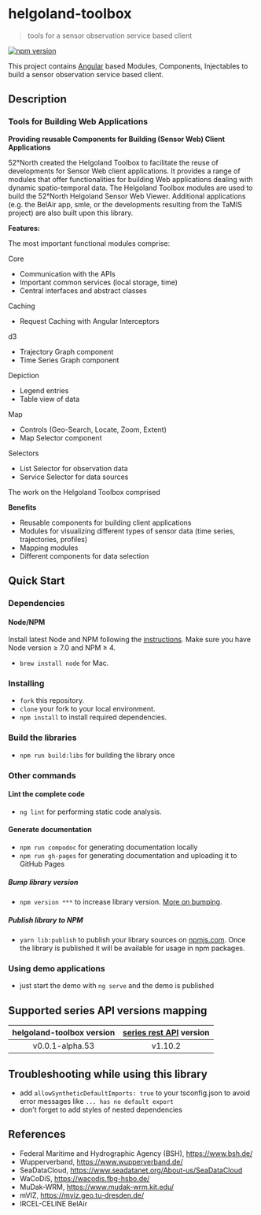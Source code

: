 # helgoland-toolbox

> tools for a sensor observation service based client

[![npm version](https://badge.fury.io/js/%40helgoland%2Fcore.svg)](https://badge.fury.io/js/%40helgoland%2Fcore)
<!-- [![dependencies Status](https://david-dm.org/52north/helgoland-toolbox/status.svg)](https://david-dm.org/52north/helgoland-toolbox)
[![devDependencies Status](https://david-dm.org/52north/helgoland-toolbox/dev-status.svg)](https://david-dm.org/52north/helgoland-toolbox?type=dev) -->

This project contains [Angular](https://angular.io/) based Modules, Components, Injectables to build a sensor observation service based client. 

## Description

### Tools for Building Web Applications
**Providing reusable Components for Building (Sensor Web) Client Applications**

52°North created the Helgoland Toolbox to facilitate the reuse of developments for Sensor Web client applications. It provides a range of modules that offer functionalities for building Web applications dealing with dynamic spatio-temporal data. The Helgoland Toolbox modules are used to build the 52°North Helgoland Sensor Web Viewer. Additional applications (e.g. the BelAir app, smle, or the developments resulting from the TaMIS project) are also built upon this library.

**Features:**

The most important functional modules comprise:

Core
- Communication with the APIs
- Important common services (local storage, time)
- Central interfaces and abstract classes

Caching
- Request Caching with Angular Interceptors

d3
- Trajectory Graph component
- Time Series Graph component

Depiction
- Legend entries
- Table view of data

Map
- Controls (Geo-Search, Locate, Zoom, Extent)
- Map Selector component

Selectors
- List Selector for observation data
- Service Selector for data sources

The work on the Helgoland Toolbox comprised

**Benefits**

 - Reusable components for building client applications
 - Modules for visualizing different types of sensor data (time series, trajectories, profiles)
 - Mapping modules
 - Different components for data selection
 
## Quick Start

### Dependencies

#### Node/NPM

Install latest Node and NPM following the [instructions](https://nodejs.org/en/download/). Make sure you have Node version ≥ 7.0 and NPM ≥ 4.

- `brew install node` for Mac.

### Installing

- `fork` this repository.
- `clone` your fork to your local environment.
- `npm install` to install required dependencies.

### Build the libraries

- `npm run build:libs` for building the library once

### Other commands

#### Lint the complete code

- `ng lint` for performing static code analysis.

#### Generate documentation

- `npm run compodoc` for generating documentation locally
- `npm run gh-pages` for generating documentation and uploading it to GitHub Pages

##### Bump library version

- `npm version ***` to increase library version. [More on bumping](https://docs.npmjs.com/cli/version).

<!-- `preversion` script in this case will automatically run project testing and linting in prior in order to check that the library is ready for publishing. -->

##### Publish library to NPM

- `yarn lib:publish` to publish your library sources on [npmjs.com](https://www.npmjs.com/). Once the library is published it will be available for usage in npm packages.

<!-- `prepublishOnly` script in this case will automatically run project testing and linting in prior in order to check that the library is ready for publishing. -->

### Using demo applications

 - just start the demo with `ng serve` and the demo is published 

<!-- #### Using `yarn link`

In you library root folder:

```bash
# Create symbolic link
yarn link

# Build library in watch mode
yarn build:watch
```

In you project folder that should consume the library:

```bash
# Link you library to the project
yarn link "angular-library-seed"

# Build your project. In case of Angular-CLI use the following command.
ng serve --aot
```

Then you need to import your library into your project's source code.

Now, once you update your library source code it will automatically be re-compiled and your project will be re-built so you may see library changes instantly.

[More information](https://yarnpkg.com/en/docs/cli/link) about `yarn link` command.

> At the moment of publishing this project there is a [bug](https://github.com/angular/angular-cli/issues/3854) exists when using `yarn link` in combination with Angular CLI. The issue is caused by having `node_modules` folder inside linked library. There is a [workaround](https://github.com/angular/angular-cli/issues/3854#issuecomment-274344771) has been provided that suggests to add a `paths` property with all Angular dependencies to the `tsconfig.json` file of the Angular CLI project like it is shown below:

```
{
  "compilerOptions": {
    "paths": { "@angular/*": ["../node_modules/@angular/*"] }
  }
}
``` -->

## Supported series API versions mapping

| helgoland-toolbox version | [series rest API](https://github.com/52North/series-rest-api) version |
|:-------------------------:|:---------------------------------------------------------------------:|
| v0.0.1-alpha.53           | v1.10.2                                                               |

## Troubleshooting while using this library

- add `allowSyntheticDefaultImports: true` to your tsconfig.json to avoid error messages like `... has no default export`
- don't forget to add styles of nested dependencies


## References
- Federal Maritime and Hydrographic Agency (BSH), https://www.bsh.de/
- Wupperverband, https://www.wupperverband.de/
- SeaDataCloud, https://www.seadatanet.org/About-us/SeaDataCloud
- WaCoDiS, https://wacodis.fbg-hsbo.de/
- MuDak-WRM, https://www.mudak-wrm.kit.edu/
- mVIZ, https://mviz.geo.tu-dresden.de/
- IRCEL-CELINE BelAir
